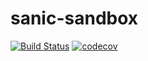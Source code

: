 # sanic-sandbox

[![Build Status](https://travis-ci.org/krigar1184/sanic-sandbox.svg?branch=master)](https://travis-ci.org/krigar1184/sanic-sandbox) [![codecov](https://codecov.io/gh/krigar1184/sanic-sandbox/branch/master/graph/badge.svg)](https://codecov.io/gh/krigar1184/sanic-sandbox)
